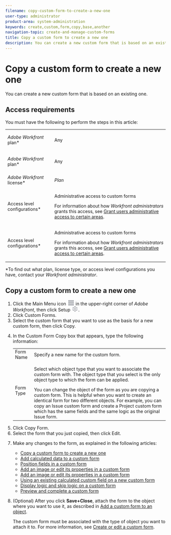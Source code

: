 ```yaml
---
filename: copy-custom-form-to-create-a-new-one
user-type: administrator
product-area: system-administration
keywords: create,custom,form,copy,base,another
navigation-topic: create-and-manage-custom-forms
title: Copy a custom form to create a new one
description: You can create a new custom form that is based on an existing one.
---
```


# Copy a custom form to create a new one

You can create a new custom form that is based on an existing one.

## Access requirements

You must have the following to perform the steps in this article:

<table cellspacing="0"> 
 <col> 
 <col> 
 <tbody> <draft-comment>
   <tr data-mc-conditions=""> 
    <td role="rowheader"> <p><em>Adobe Workfront</em> plan*</p> </td> 
    <td>Any</td> 
   </tr>
  </draft-comment>
  <tr data-mc-conditions=""> 
   <td role="rowheader"> <p><em>Adobe Workfront</em> plan*</p> </td> 
   <td>Any</td> 
  </tr> 
  <tr> 
   <td role="rowheader"><em>Adobe Workfront</em> license*</td> 
   <td> <p><em>Plan</em> </p> </td> 
  </tr> <draft-comment>
   <tr data-mc-conditions=""> 
    <td role="rowheader">Access level configurations*</td> 
    <td> <p>Administrative access to custom forms</p> <p>For information about how <em>Workfront administrators</em> grants this access, see <a href="../../../administration-and-setup/add-users/configure-and-grant-access/grant-users-admin-access-certain-areas.md" class="MCXref xref">Grant users administrative access to certain areas</a>.</p> </td> 
   </tr>
  </draft-comment>
  <tr data-mc-conditions=""> 
   <td role="rowheader">Access level configurations*</td> 
   <td> <p>Administrative access to custom forms</p> <p>For information about how <em>Workfront administrators</em> grants this access, see <a href="../../../administration-and-setup/add-users/configure-and-grant-access/grant-users-admin-access-certain-areas.md" class="MCXref xref">Grant users administrative access to certain areas</a>.</p> </td> 
  </tr> 
 </tbody> 
</table>

&#42;To find out what plan, license type, or access level configurations you have, contact your *Workfront administrator*.

## Copy a custom form to create a new one

<ol> 
 <li value="1">Click the <span class="bold">Main Menu</span> icon <img src="assets/main-menu-icon.png"> in the upper-right corner of <em>Adobe Workfront</em>, then click <span class="bold">Setup</span> <img src="assets/gear-icon-settings.png">.</li> 
 <li value="2">Click <span class="bold">Custom Forms.</span></li> 
 <li value="3">Select the custom form that you want to use as the basis for a new custom form, then click <span class="bold">Copy</span>.</li> 
 <li value="4"> <p>In the <span class="bold">Custom Form Copy</span> box that appears, type the following information:</p> 
  <table cellspacing="0"> 
   <col> 
   <col> 
   <tbody> 
    <tr> 
     <td role="rowheader">Form Name</td> 
     <td>Specify a new name for the custom form.</td> 
    </tr> 
    <tr> 
     <td role="rowheader">Form Type</td> 
     <td> <p>Select which object type that you want to associate the custom form with. The object type that you select is the only object type to which the form can be applied.</p> <note type="note">
        You can change the object of the form as you are copying a custom form. This is helpful when you want to create an identical form for two different objects. For example, you can copy an Issue custom form and create a Project custom form which has the same fields and the same logic as the original Issue form.
      </note> </td> 
    </tr> 
   </tbody> 
  </table> </li> 
 <li value="5">Click <span class="bold">Copy Form</span>.</li> 
 <li value="6">Select the form that you just copied, then click <span class="bold">Edit</span>.</li> 
 <li value="7"> <p>Make any changes to the form, as explained in the following articles:</p> 
  <ul> 
   <li><a href="#add2" class="MCXref xref">Copy a custom form to create a new one</a> </li> 
   <li><a href="../../../administration-and-setup/customize-workfront/create-manage-custom-forms/add-calculated-data-to-custom-form.md" class="MCXref xref">Add calculated data to a custom form</a> </li> 
   <li><a href="../../../administration-and-setup/customize-workfront/create-manage-custom-forms/position-fields-in-a-custom-form.md" class="MCXref xref">Position fields in a custom form</a> </li> <draft-comment>
    <li data-mc-conditions="QuicksilverOrClassic.Draft mode,QuicksilverOrClassic.Quicksilver"><a href="../../../administration-and-setup/customize-workfront/create-manage-custom-forms/add-image-or-edit-its-properties-in-a-custom-form.md" class="MCXref xref">Add an image or edit its properties in a custom form</a> </li>
   </draft-comment>
   <li data-mc-conditions="QuicksilverOrClassic.Draft mode,QuicksilverOrClassic.Quicksilver"><a href="../../../administration-and-setup/customize-workfront/create-manage-custom-forms/add-image-or-edit-its-properties-in-a-custom-form.md" class="MCXref xref">Add an image or edit its properties in a custom form</a> </li> 
   <li><a href="../../../administration-and-setup/customize-workfront/create-manage-custom-forms/use-existing-calc-field-new-custom-form.md" class="MCXref xref">Using an existing calculated custom field on a new custom form</a> </li> 
   <li><a href="../../../administration-and-setup/customize-workfront/create-manage-custom-forms/display-or-skip-logic-custom-form.md" class="MCXref xref">Display logic and skip logic on a custom form</a> </li> 
   <li><a href="../../../administration-and-setup/customize-workfront/create-manage-custom-forms/preview-and-complete-a-custom-form.md" class="MCXref xref">Preview and complete a custom form</a> </li> 
  </ul> </li> 
 <li value="8"> <p>(Optional) After you click <b>Save+Close</b>, attach the form to the object where you want to use it, as described in <a href="../../../workfront-basics/work-with-custom-forms/add-a-custom-form-to-an-object.md" class="MCXref xref">Add a custom form to an object</a>.</p> <p>The custom form must be associated with the type of object you want to attach it to. For more information, see <a href="../../../administration-and-setup/customize-workfront/create-manage-custom-forms/create-or-edit-a-custom-form.md" class="MCXref xref">Create or edit a custom form</a>.</p> </li> 
</ol>

